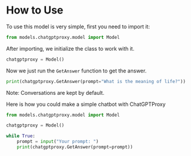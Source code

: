 # How to Use

To use this model is very simple, first you need to import it:

```py
from models.chatgptproxy.model import Model
```

After importing, we initialize the class to work with it.

```py
chatgptproxy = Model()
```

Now we just run the `GetAnswer` function to get the answer.

```py
print(chatgptproxy.GetAnswer(prompt="What is the meaning of life?"))
```
Note: Conversations are kept by default.

Here is how you could make a simple chatbot with ChatGPTProxy

```py
from models.chatgptproxy.model import Model

chatgptproxy = Model()

while True:
    prompt = input("Your prompt: ")
    print(chatgptproxy.GetAnswer(prompt=prompt))
```
